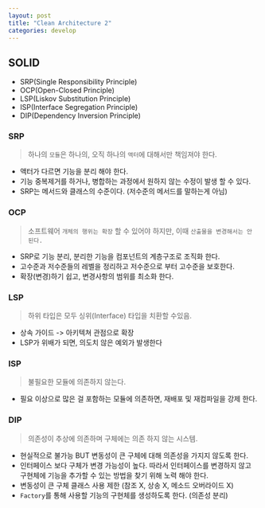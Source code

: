```yaml
---
layout: post
title: "Clean Architecture 2"
categories: develop
---
```


## SOLID

- SRP(Single Responsibility Principle)
- OCP(Open-Closed Principle)
- LSP(Liskov Substitution Principle)
- ISP(Interface Segregation Principle)
- DIP(Dependency Inversion Principle)

### SRP
> 하나의 `모듈`은 하나의, 오직 하나의 `액터`에 대해서만 책임져야 한다.

- 액터가 다르면 기능을 분리 해야 한다.
- 기능 중복제거를 하거나, 병합하는 과정에서 원하지 않는 수정이 발생 할 수 있다.
- SRP는 메서드와 클래스의 수준이다. (저수준의 메서드를 말하는게 아님)

### OCP
> 소프트웨어 `개체의 행위는 확장` 할 수 있어야 하지만, 이때 `산출물을 변경해서는 안 된다.`

- SRP로 기능 분리, 분리한 기능을 컴포넌트의 계층구조로 조직화 한다.
- 고수준과 저수준들의 레벨을 정리하고 저수준으로 부터 고수준을 보호한다.
- 확장(변경)하기 쉽고, 변경사항의 범위를 최소화 한다.

### LSP
> 하위 타입은 모두 싱위(Interface) 타입을 치환할 수있음.

- 상속 가이드 -> 아키텍쳐 관점으로 확장
- LSP가 위배가 되면, 의도치 않은 예외가 발생한다

### ISP
> 불필요한 모듈에 의존하지 않는다.

- 필요 이상으로 많은 걸 포함하는 모듈에 의존하면, 재배포 및 재컴파일을 강제 한다.

### DIP
> 의존성이 추상에 의존하며 구체에는 의존 하지 않는 시스템.

- 현실적으로 불가능 BUT 변동성이 큰 구체에 대해 의존성을 가지지 않도록 한다.
- 인터페이스 보다 구체가 변경 가능성이 높다. 따라서 인터페이스를 변경하지 않고 구현체에 기능을 추가할 수 있는 방법을 찾기 위해 노력 해야 한다.
- 변동성이 큰 구체 클래스 사용 제한 (참조 X, 상송 X, 메소드 오버라이드 X)
- `Factory`를 통해 사용할 기능의 구현체를 생성하도록 한다. (의존성 분리)
